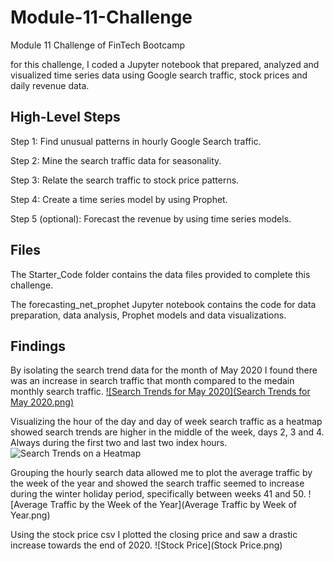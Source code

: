 # Module-11-Challenge
Module 11 Challenge of FinTech Bootcamp

for this challenge, I coded a Jupyter notebook that prepared, analyzed and visualized time series data using Google search traffic, stock prices and daily revenue data.

## High-Level Steps
Step 1: Find unusual patterns in hourly Google Search traffic.

Step 2: Mine the search traffic data for seasonality.

Step 3: Relate the search traffic to stock price patterns.

Step 4: Create a time series model by using Prophet.

Step 5 (optional): Forecast the revenue by using time series models.

## Files
The Starter_Code folder contains the data files provided to complete this challenge.

The forecasting_net_prophet Jupyter notebook contains the code for data preparation, data analysis, Prophet models and data visualizations.

## Findings
By isolating the search trend data for the month of May 2020 I found there was an increase in search traffic that month compared to the medain monthly search traffic.
[![Search Trends for May 2020](Search Trends for May 2020.png)](https://github.com/JulHendrickson/Module-11-Challenge/blob/main/Images/Search%20Trends%20for%20May%202020.png)

Visualizing the hour of the day and day of week search traffic as a heatmap showed search trends are higher in the middle of the week, days 2, 3 and 4. Always during the first two and last two index hours.
![Search Trends on a Heatmap](Heatmap.png)

Grouping the hourly search data allowed me to plot the average traffic by the week of the year and showed the search traffic seemed to increase during the winter holiday period, specifically between weeks 41 and 50.
![Average Traffic by the Week of the Year](Average Traffic by Week of Year.png)

Using the stock price csv I plotted the closing price and saw a drastic increase towards the end of 2020.
![Stock Price](Stock Price.png)
